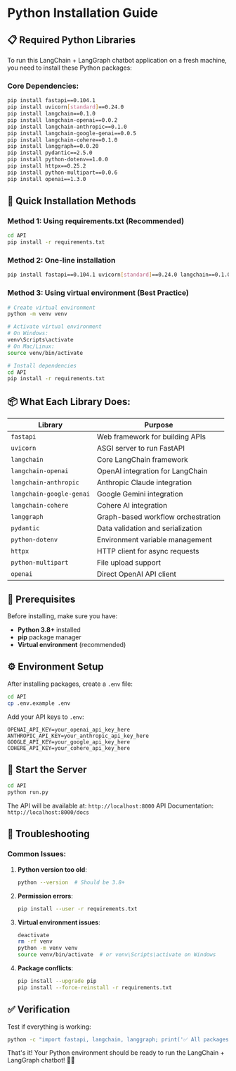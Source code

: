 # Python Installation Guide

## 📋 Required Python Libraries

To run this LangChain + LangGraph chatbot application on a fresh machine, you need to install these Python packages:

### Core Dependencies:
```bash
pip install fastapi==0.104.1
pip install uvicorn[standard]==0.24.0
pip install langchain==0.1.0
pip install langchain-openai==0.0.2
pip install langchain-anthropic==0.1.0
pip install langchain-google-genai==0.0.5
pip install langchain-cohere==0.1.0
pip install langgraph==0.0.20
pip install pydantic==2.5.0
pip install python-dotenv==1.0.0
pip install httpx==0.25.2
pip install python-multipart==0.0.6
pip install openai==1.3.0
```

## 🚀 Quick Installation Methods

### Method 1: Using requirements.txt (Recommended)
```bash
cd API
pip install -r requirements.txt
```

### Method 2: One-line installation
```bash
pip install fastapi==0.104.1 uvicorn[standard]==0.24.0 langchain==0.1.0 langchain-openai==0.0.2 langchain-anthropic==0.1.0 langchain-google-genai==0.0.5 langchain-cohere==0.1.0 langgraph==0.0.20 pydantic==2.5.0 python-dotenv==1.0.0 httpx==0.25.2 python-multipart==0.0.6 openai==1.3.0
```

### Method 3: Using virtual environment (Best Practice)
```bash
# Create virtual environment
python -m venv venv

# Activate virtual environment
# On Windows:
venv\Scripts\activate
# On Mac/Linux:
source venv/bin/activate

# Install dependencies
cd API
pip install -r requirements.txt
```

## 📦 What Each Library Does:

| Library | Purpose |
|---------|---------|
| `fastapi` | Web framework for building APIs |
| `uvicorn` | ASGI server to run FastAPI |
| `langchain` | Core LangChain framework |
| `langchain-openai` | OpenAI integration for LangChain |
| `langchain-anthropic` | Anthropic Claude integration |
| `langchain-google-genai` | Google Gemini integration |
| `langchain-cohere` | Cohere AI integration |
| `langgraph` | Graph-based workflow orchestration |
| `pydantic` | Data validation and serialization |
| `python-dotenv` | Environment variable management |
| `httpx` | HTTP client for async requests |
| `python-multipart` | File upload support |
| `openai` | Direct OpenAI API client |

## 🔧 Prerequisites

Before installing, make sure you have:
- **Python 3.8+** installed
- **pip** package manager
- **Virtual environment** (recommended)

## ⚙️ Environment Setup

After installing packages, create a `.env` file:
```bash
cd API
cp .env.example .env
```

Add your API keys to `.env`:
```
OPENAI_API_KEY=your_openai_api_key_here
ANTHROPIC_API_KEY=your_anthropic_api_key_here
GOOGLE_API_KEY=your_google_api_key_here
COHERE_API_KEY=your_cohere_api_key_here
```

## 🚀 Start the Server

```bash
cd API
python run.py
```

The API will be available at: `http://localhost:8000`
API Documentation: `http://localhost:8000/docs`

## 🐛 Troubleshooting

### Common Issues:

1. **Python version too old**:
   ```bash
   python --version  # Should be 3.8+
   ```

2. **Permission errors**:
   ```bash
   pip install --user -r requirements.txt
   ```

3. **Virtual environment issues**:
   ```bash
   deactivate
   rm -rf venv
   python -m venv venv
   source venv/bin/activate  # or venv\Scripts\activate on Windows
   ```

4. **Package conflicts**:
   ```bash
   pip install --upgrade pip
   pip install --force-reinstall -r requirements.txt
   ```

## ✅ Verification

Test if everything is working:
```bash
python -c "import fastapi, langchain, langgraph; print('✅ All packages installed successfully!')"
```

That's it! Your Python environment should be ready to run the LangChain + LangGraph chatbot! 🤖✨